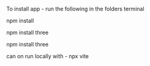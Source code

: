 To install app - run the following in the folders terminal

npm install

npm install three

npm install three

can on run locally with - npx vite

